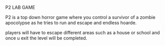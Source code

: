 P2 LAB GAME

P2 is a top down horror game where you control a survivor of a zombie apocolypse as he tries to run and escape and endless hoarde.

players will have to escape different areas such as a house or school and once u exit the level will be completed.


